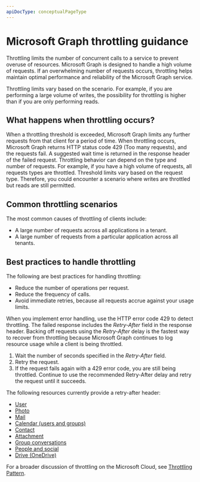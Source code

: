 ```yaml
---
apiDocType: conceptualPageType
---
```

# Microsoft Graph throttling guidance


Throttling limits the number of concurrent calls to a service to prevent overuse of resources. Microsoft Graph is designed to handle a high volume of requests. If an overwhelming number of requests occurs, throttling helps maintain optimal performance and reliability of the Microsoft Graph service.

Throttling limits vary based on the scenario. For example, if you are performing a large volume of writes, the possibility for throttling is higher than if you are only performing reads.

## What happens when throttling occurs?

When a throttling threshold is exceeded, Microsoft Graph limits any further requests from that client for a period of time. When throttling occurs, Microsoft Graph returns HTTP status code 429 (Too many requests), and the requests fail. A suggested wait time is returned in the response header of the failed request. Throttling behavior can depend on the type and number of requests. For example, if you have a high volume of requests, all requests types are throttled. Threshold limits vary based on the request type. Therefore, you could encounter a scenario where writes are throttled but reads are still permitted. 

## Common throttling scenarios

The most common causes of throttling of clients include:

* A large number of requests across all applications in a tenant.
* A large number of requests from a particular application across all tenants.

## Best practices to handle throttling

The following are best practices for handling throttling:

* Reduce the number of operations per request.
* Reduce the frequency of calls.
* Avoid immediate retries, because all requests accrue against your usage limits.

When you implement error handling, use the HTTP error code 429 to detect throttling. The failed response includes the *Retry-After* field in the response header. Backing off requests using the *Retry-After* delay is the fastest way to recover from throttling because Microsoft Graph continues to log resource usage while a client is being throttled.

1. Wait the number of seconds specified in the *Retry-After* field.
2. Retry the request.
3. If the request fails again with a 429 error code, you are still being throttled. Continue to use the recommended Retry-After delay and retry the request until it succeeds.

The following resources currently provide a retry-after header:
- [User](../api-reference/v1.0/resources/user.md)
- [Photo](../api-reference/v1.0/resources/profilephoto.md)
- [Mail](../api-reference/v1.0/resources/message.md)
- [Calendar (users and groups)](../api-reference/v1.0/resources/event.md)
- [Contact](../api-reference/v1.0/resources/contact.md)
- [Attachment](../api-reference/v1.0/resources/attachment.md)
- [Group conversations](../api-reference/v1.0/resources/conversation.md)
- [People and social](../api-reference/beta/resources/social_overview.md)
- [Drive (OneDrive)](../api-reference/v1.0/resources/drive.md)

For a broader discussion of throttling on the Microsoft Cloud, see [Throttling Pattern](https://msdn.microsoft.com/library/office/dn589798.aspx).
